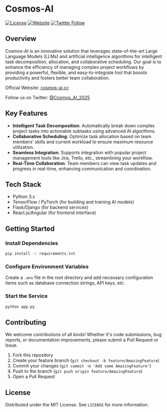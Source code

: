 # Cosmos-AI

[![License](https://img.shields.io/badge/License-GPL_3.0-blue.svg)](LICENSE)
[![Website](https://img.shields.io/badge/Website-cosmos--ai.cc-brightgreen)](https://cosmos-ai.cc)
[![Twitter Follow](https://img.shields.io/twitter/follow/Cosmos_AI_2025?label=Follow&style=social)](https://x.com/Cosmos_AI_2025)

## Overview
Cosmos-AI is an innovative solution that leverages state-of-the-art Large Language Models (LLMs) and artificial intelligence algorithms for intelligent task decomposition, allocation, and collaborative scheduling. Our goal is to enhance the efficiency of managing complex project workflows by providing a powerful, flexible, and easy-to-integrate tool that boosts productivity and fosters better team collaboration.

Official Website: [cosmos-ai.cc](https://cosmos-ai.cc)

Follow us on Twitter: [@Cosmos_AI_2025](https://x.com/Cosmos_AI_2025)

## Key Features
- **Intelligent Task Decomposition**: Automatically break down complex project tasks into actionable subtasks using advanced AI algorithms.
- **Collaborative Scheduling**: Optimize task allocation based on team members' skills and current workload to ensure maximum resource utilization.
- **Seamless Integration**: Supports integration with popular project management tools like Jira, Trello, etc., streamlining your workflow.
- **Real-Time Collaboration**: Team members can view task updates and progress in real-time, enhancing communication and coordination.

## Tech Stack
- Python 3.x
- TensorFlow / PyTorch (for building and training AI models)
- Flask/Django (for backend services)
- React.js/Angular (for frontend interface)

## Getting Started

### Install Dependencies
```bash
pip install -r requirements.txt
```

### Configure Environment Variables
Create a `.env` file in the root directory and add necessary configuration items such as database connection strings, API keys, etc.

### Start the Service
```bash
python app.py
```

## Contributing
We welcome contributions of all kinds! Whether it's code submissions, bug reports, or documentation improvements, please submit a Pull Request or Issue.

1. Fork this repository
2. Create your feature branch (`git checkout -b feature/AmazingFeature`)
3. Commit your changes (`git commit -m 'Add some AmazingFeature'`)
4. Push to the branch (`git push origin feature/AmazingFeature`)
5. Open a Pull Request

## License
Distributed under the MIT License. See `LICENSE` for more information.
